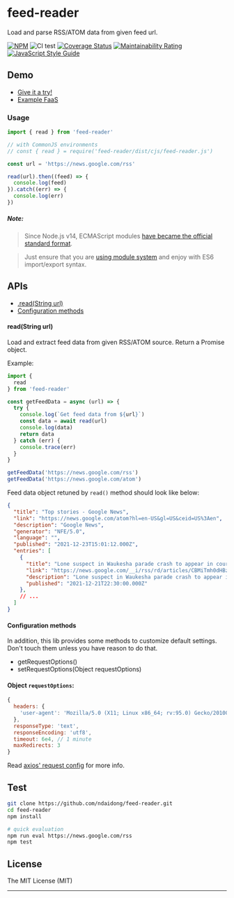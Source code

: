 # feed-reader

Load and parse RSS/ATOM data from given feed url.

[![NPM](https://badge.fury.io/js/feed-reader.svg)](https://badge.fury.io/js/feed-reader)
![CI test](https://github.com/ndaidong/feed-reader/workflows/ci-test/badge.svg)
[![Coverage Status](https://coveralls.io/repos/github/ndaidong/feed-reader/badge.svg?updated=1)](https://coveralls.io/github/ndaidong/feed-reader)
[![Maintainability Rating](https://sonarcloud.io/api/project_badges/measure?project=ndaidong_feed-reader&metric=sqale_rating)](https://sonarcloud.io/summary/new_code?id=ndaidong_feed-reader)
[![JavaScript Style Guide](https://img.shields.io/badge/code_style-standard-brightgreen.svg)](https://standardjs.com)

## Demo

- [Give it a try!](https://demos.pwshub.com/feed-reader)
- [Example FaaS](https://extractor.pwshub.com/feed/parse?url=https://news.google.com/rss&apikey=demo-orePhhidnWKWPvF8EYKap7z55cN)

### Usage

```js
import { read } from 'feed-reader'

// with CommonJS environments
// const { read } = require('feed-reader/dist/cjs/feed-reader.js')

const url = 'https://news.google.com/rss'

read(url).then((feed) => {
  console.log(feed)
}).catch((err) => {
  console.log(err)
})
```

##### Note:

> Since Node.js v14, ECMAScript modules [have became the official standard format](https://nodejs.org/docs/latest-v14.x/api/esm.html#esm_modules_ecmascript_modules).

> Just ensure that you are [using module system](https://nodejs.org/api/packages.html#determining-module-system) and enjoy with ES6 import/export syntax.


## APIs

- [.read(String url)](#readstring-url)
- [Configuration methods](#configuration-methods)

#### read(String url)

Load and extract feed data from given RSS/ATOM source. Return a Promise object.

Example:

```js
import {
  read
} from 'feed-reader'

const getFeedData = async (url) => {
  try {
    console.log(`Get feed data from ${url}`)
    const data = await read(url)
    console.log(data)
    return data
  } catch (err) {
    console.trace(err)
  }
}

getFeedData('https://news.google.com/rss')
getFeedData('https://news.google.com/atom')
```

Feed data object retuned by `read()` method should look like below:

```json
{
  "title": "Top stories - Google News",
  "link": "https://news.google.com/atom?hl=en-US&gl=US&ceid=US%3Aen",
  "description": "Google News",
  "generator": "NFE/5.0",
  "language": "",
  "published": "2021-12-23T15:01:12.000Z",
  "entries": [
    {
      "title": "Lone suspect in Waukesha parade crash to appear in court today, as Wisconsin reels from tragedy that left 5 dead and dozens more injured - CNN",
      "link": "https://news.google.com/__i/rss/rd/articles/CBMiTmh0dHBzOi8vd3d3LmNubi5jb20vMjAyMS8xMS8yMy91cy93YXVrZXNoYS1jYXItcGFyYWRlLWNyb3dkLXR1ZXNkYXkvaW5kZXguaHRtbNIBUmh0dHBzOi8vYW1wLmNubi5jb20vY25uLzIwMjEvMTEvMjMvdXMvd2F1a2VzaGEtY2FyLXBhcmFkZS1jcm93ZC10dWVzZGF5L2luZGV4Lmh0bWw?oc=5",
      "description": "Lone suspect in Waukesha parade crash to appear in court today, as Wisconsin reels from tragedy that left 5 dead and dozens more injured &nbsp;&nbsp; CNN Waukesha Christmas parade attack: 5 dead, 48 injured, Darrell Brooks named as...",
      "published": "2021-12-21T22:30:00.000Z"
    },
    // ...
  ]
}
```

#### Configuration methods

In addition, this lib provides some methods to customize default settings. Don't touch them unless you have reason to do that.

- getRequestOptions()
- setRequestOptions(Object requestOptions)

#### Object `requestOptions`:

```js
{
  headers: {
    'user-agent': 'Mozilla/5.0 (X11; Linux x86_64; rv:95.0) Gecko/20100101 Firefox/95.0'
  },
  responseType: 'text',
  responseEncoding: 'utf8',
  timeout: 6e4, // 1 minute
  maxRedirects: 3
}
```
Read [axios' request config](https://axios-http.com/docs/req_config) for more info.


## Test


```bash
git clone https://github.com/ndaidong/feed-reader.git
cd feed-reader
npm install

# quick evaluation
npm run eval https://news.google.com/rss
npm test
```


## License
The MIT License (MIT)

---
